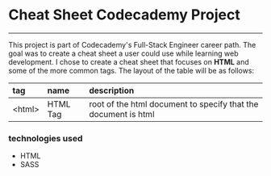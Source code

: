 # Cheat Sheet Codecademy Project

---

This project is part of Codecademy's Full-Stack Engineer career path. The goal was to create a cheat sheet a user could use while learning web development. I chose to create a cheat sheet that focuses on **HTML** and some of the more common tags. The layout of the table will be as follows:

| tag          | name     | description                                                    |
| :----------- | :------- | :------------------------------------------------------------- |
| &lt;html&gt; | HTML Tag | root of the html document to specify that the document is html |

### technologies used

- HTML
- SASS

